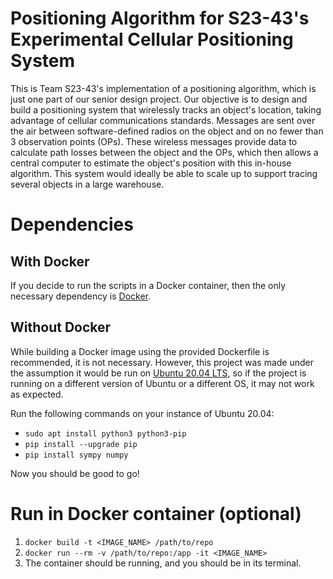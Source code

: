 # Positioning Algorithm for S23-43's Experimental Cellular Positioning System
This is Team S23-43's implementation of a positioning algorithm, which is just one part of our senior design project. Our objective is to design and build a positioning system that wirelessly tracks an object's location, taking advantage of cellular communications standards. Messages are sent over the air between software-defined radios on the object and on no fewer than 3 observation points (OPs). These wireless messages provide data to calculate path losses between the object and the OPs, which then allows a central computer to estimate the object's position with this in-house algorithm. This system would ideally be able to scale up to support tracing several objects in a large warehouse.

# Dependencies
## With Docker
If you decide to run the scripts in a Docker container, then the only necessary dependency is [Docker](https://www.docker.com/).
## Without Docker
While building a Docker image using the provided Dockerfile is recommended, it is not necessary. However, this project was made under the assumption it would be run on [Ubuntu 20.04 LTS](https://releases.ubuntu.com/focal/), so if the project is running on a different version of Ubuntu or a different OS, it may not work as expected.

Run the following commands on your instance of Ubuntu 20.04:
- `sudo apt install python3 python3-pip`
- `pip install --upgrade pip`
- `pip install sympy numpy`

Now you should be good to go!

# Run in Docker container (optional)
1. `docker build -t <IMAGE_NAME> /path/to/repo`
2. `docker run --rm -v /path/to/repo:/app -it <IMAGE_NAME>`
3. The container should be running, and you should be in its terminal.